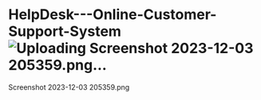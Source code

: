 # HelpDesk---Online-Customer-Support-System![Uploading Screenshot 2023-12-03 205359.png…]()
Screenshot 2023-12-03 205359.png
